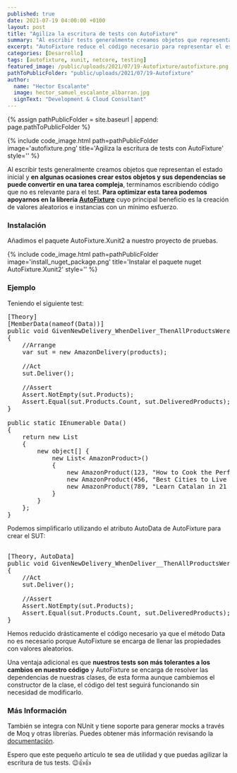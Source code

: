 ```yaml
---
published: true
date: 2021-07-19 04:00:00 +0100
layout: post
title: "Agiliza la escritura de tests con AutoFixture"
summary: "Al escribir tests generalmente creamos objetos que representan el estado inicial y en algunas ocasiones crear estos objetos y sus dependencias se puede convertir en una tarea compleja y terminamos escribiendo código que no es relevante para el test, para optimizar esta tarea podemos apoyarnos en la librería AutoFixture cuyo principal beneficio es la creación de valores aleatorios e instancias con un mínimo esfuerzo."
excerpt: "AutoFixture reduce el código necesario para representar el estado inicial de nuestros tests."
categories: [Desarrollo]
tags: [autofixture, xunit, netcore, testing]
featured_image: /public/uploads/2021/07/19-Autofixture/autofixture.png
pathToPublicFolder: "public/uploads/2021/07/19-Autofixture"
author:
  name: "Hector Escalante"
  image: hector_samuel_escalante_albarran.jpg
  signText: "Development & Cloud Consultant"
---
```

{% assign pathPublicFolder = site.baseurl | append: page.pathToPublicFolder %}

{% include code_image.html path=pathPublicFolder
image='autofixture.png'
title='Agiliza la escritura de tests con AutoFixture'
style=''
%}

Al escribir tests generalmente creamos objetos que representan el estado inicial y **en algunas ocasiones crear estos objetos y sus dependencias se puede convertir en una tarea compleja**, terminamos escribiendo código que no es relevante para el test. **Para optimizar esta tarea podemos apoyarnos en la librería [AutoFixture](https://github.com/AutoFixture/AutoFixture)** cuyo principal beneficio es la creación de valores aleatorios e instancias con un mínimo esfuerzo.


### Instalación

Añadimos el paquete AutoFixture.Xunit2 a nuestro proyecto de pruebas.

{% include code_image.html path=pathPublicFolder
image='install_nuget_package.png'
title='Instalar el paquete nuget AutoFixture.Xunit2'
style=''
%}

### Ejemplo

Teniendo el siguiente test:

<pre data-enlighter-language="csharp">
[Theory]
[MemberData(nameof(Data))]
public void GivenNewDelivery_WhenDeliver_ThenAllProductsWereDelivered(List< AmazonProduct> products)
{
    //Arrange
    var sut = new AmazonDelivery(products);

    //Act
    sut.Deliver();

    //Assert
    Assert.NotEmpty(sut.Products);
    Assert.Equal(sut.Products.Count, sut.DeliveredProducts);
}

public static IEnumerable<object[]> Data()
{
    return new List<object[]>
    {
        new object[] { 
            new List< AmazonProduct>() 
            { 
                new AmazonProduct(123, "How to Cook the Perfect Paella", "Books", (decimal)34.00),
                new AmazonProduct(456, "Best Cities to Live in Spain", "Books", (decimal)48.00),
                new AmazonProduct(789, "Learn Catalan in 21 days", "Audio CDs", (decimal)26.00)
            }
        }
    };
}
</pre>

Podemos simplificarlo utilizando el atributo AutoData de AutoFixture para crear el SUT:

<pre data-enlighter-language="csharp">  
[Theory, AutoData]
public void GivenNewDelivery_WhenDeliver__ThenAllProductsWereDelivered(AmazonDelivery sut)
{
    //Act
    sut.Deliver();

    //Assert
    Assert.NotEmpty(sut.Products);
    Assert.Equal(sut.Products.Count, sut.DeliveredProducts);
}
</pre>

Hemos reducido drásticamente el código necesario ya que el método Data no es necesario porque AutoFixture se encarga de llenar las propiedades con valores aleatorios.

Una ventaja adicional es que **nuestros tests son más tolerantes a los cambios en nuestro código** y AutoFixture se encarga de resolver las dependencias de nuestras clases, de esta forma aunque cambiemos el constructor de la clase, el código del test seguirá funcionando sin necesidad de modificarlo.

### Más Información

También se integra con NUnit y tiene soporte para generar mocks a través de Moq y otras librerías. Puedes obtener más información revisando la <a href="https://autofixture.github.io/docs/quick-start/">documentación</a>.

Espero que este pequeño artículo te sea de utilidad y que puedas agilizar la escritura de tus tests. 😉👍👍
